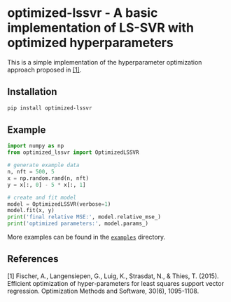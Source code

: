 # optimized-lssvr - A basic implementation of LS-SVR with optimized hyperparameters
This is a simple implementation of the hyperparameter optimization approach proposed in [[1]](#1).

## Installation
```sh
pip install optimized-lssvr
```

## Example
```python
import numpy as np
from optimized_lssvr import OptimizedLSSVR

# generate example data
n, nft = 500, 5
x = np.random.rand(n, nft)
y = x[:, 0] - 5 * x[:, 1]

# create and fit model
model = OptimizedLSSVR(verbose=1)
model.fit(x, y)
print('final relative MSE:', model.relative_mse_)
print('optimized parameters:', model.params_)
```
More examples can be found in the [`examples`](examples) directory.

## References
<a id="1">[1]</a>
Fischer, A., Langensiepen, G., Luig, K., Strasdat, N., & Thies, T. (2015). Efficient optimization of hyper-parameters for least squares support vector regression. Optimization Methods and Software, 30(6), 1095-1108.